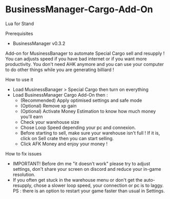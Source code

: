 # BusinessManager-Cargo-Add-On
Lua for Stand

Prerequisites 
- BusinessManager v0.3.2

Add-on for MusinessBanager to automate Special Cargo sell and resupply !
You can adjusts speed if you have bad internet or if you want more productivity. You don't need AHK anymore and you can use your computer to do other things while you are generating billiard !

How to use it
- Load MusinessBanager > Special Cargo then turn on everything
- Load BusinessManager Cargo Add-On then :
  - (Recommended) Apply optimised settings and safe mode
  - (Optional) Remove xp gain
  - (Optional) Activate Money Estimation to know how much money you'll earn 
  - Check your warehouse size
  - Chose Loop Speed depending your pc and connexion.
  - Before starting to sell, make sure your warehouse isn't full ! If it is, click on Sell crate then you can start selling.
  - Click AFK Money and enjoy your money !

How to fix issues
- IMPORTANT! Before dm me "it doesn't work" please try to adjust settings, don't share your screen on discord and reduce your in-game resolution.
- If you often get stuck in the warehouse menu or don't get the auto-resupply, chose a slower loop speed, your connection or pc is to laggy.
PS : there is an option to restart your game faster than usual in Settings.
